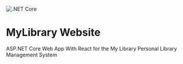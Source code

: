 ![.NET Core](https://github.com/MyLibrary-com/my-library-website/workflows/.NET%20Core/badge.svg)
# MyLibrary Website
ASP.NET Core Web App With React for the My Library Personal Library Management System
